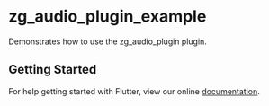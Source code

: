 # zg_audio_plugin_example

Demonstrates how to use the zg_audio_plugin plugin.

## Getting Started

For help getting started with Flutter, view our online
[documentation](https://flutter.io/).

